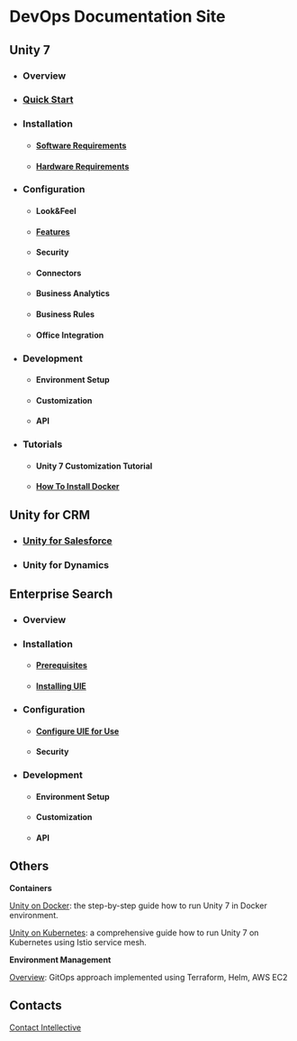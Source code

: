 # DevOps Documentation Site

## Unity 7 

- ### Overview 

- ### [Quick Start](./unity/quick-start.md)

- ### Installation 
	- #### [Software Requirements](./unity/unity-software-requirements.md) 
	- #### [Hardware Requirements](./unity/unity-hardware-requirements.md) 

- ### Configuration 
	- #### Look&Feel 
	- #### [Features](./unity/unity-features.md) 
	- #### Security 
	- #### Connectors 
	- #### Business Analytics 
	- #### Business Rules 
	- #### Office Integration 

- ### Development 
	- #### Environment Setup 
	- #### Customization 
	- #### API 

- ### Tutorials 
	- #### Unity 7 Customization Tutorial 
	- #### [How To Install Docker](./unity/how-to-install-docker.md) 

## Unity for CRM 

- ### [Unity for Salesforce](./unity-for-salesforce/unity-for-salesforce.md) 

- ### Unity for Dynamics 
	
## Enterprise Search 

- ### Overview 

- ### Installation 

	- #### [Prerequisites](./enterprise-search/prerequisites.md) 
	- #### [Installing UIE](./enterprise-search/installing-uie.md) 

- ### Configuration 
	- #### [Configure UIE for Use](./enterprise-search/configure-uie-for-use.md) 
	- #### Security 

- ### Development 
	- #### Environment Setup 
	- #### Customization 
	- #### API 

## Others 

**Containers**

[Unity on Docker](./unity/unity-on-docker.md): the step-by-step guide how to run Unity 7 in Docker environment.

[Unity on Kubernetes](./unity/unity-on-kubernetes.md): a comprehensive guide how to run Unity 7 on Kubernetes using Istio service mesh.

**Environment Management**

[Overview](./envmgmt/overview.md): GitOps approach implemented using Terraform, Helm, AWS EC2

## Contacts

[Contact Intellective](https://www.intellective.com/contact-us/)
